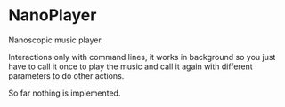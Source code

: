 # NanoPlayer
 
 Nanoscopic music player.
 
 Interactions only with command lines, it works in background so you just have to call it once to play the music and call it again with different parameters to do other actions.

 So far nothing is implemented.
